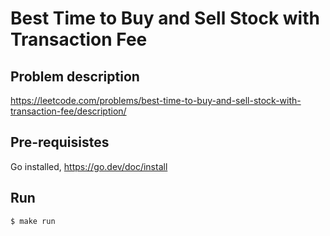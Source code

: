 # Best Time to Buy and Sell Stock with Transaction Fee

## Problem description
https://leetcode.com/problems/best-time-to-buy-and-sell-stock-with-transaction-fee/description/

## Pre-requisistes
Go installed, https://go.dev/doc/install

## Run

```
$ make run
```